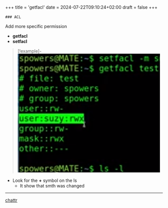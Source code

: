 +++
title = 'getfacl'
date = 2024-07-22T09:10:24+02:00
draft = false
+++

    ### ACL
 Add more specific permission 
 - **getfacl** 
 - **setfacl**
>[!example]-
>![Pasted_image_20240507125459.png](/static/Pasted_image_20240507125459.png)


- Look for the **+** symbol on the ls 
	- It show that smth was changed

--- 
[chattr](/chattr.md)